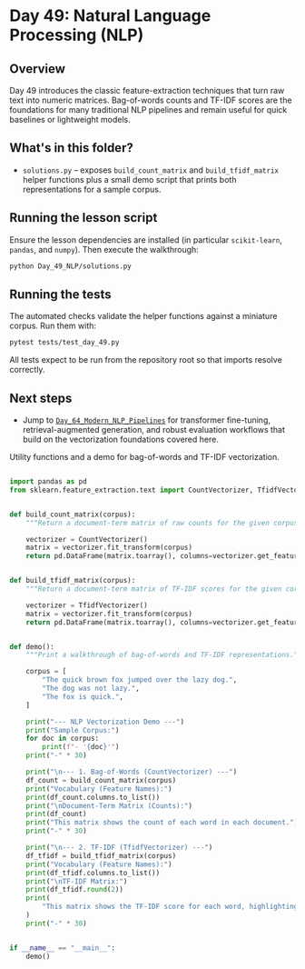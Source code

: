 # Day 49: Natural Language Processing (NLP)

## Overview

Day 49 introduces the classic feature-extraction techniques that turn raw
text into numeric matrices. Bag-of-words counts and TF-IDF scores are the
foundations for many traditional NLP pipelines and remain useful for quick
baselines or lightweight models.

## What's in this folder?

- `solutions.py` – exposes `build_count_matrix` and `build_tfidf_matrix`
  helper functions plus a small demo script that prints both
  representations for a sample corpus.

## Running the lesson script

Ensure the lesson dependencies are installed (in particular
`scikit-learn`, `pandas`, and `numpy`). Then execute the walkthrough:

```bash
python Day_49_NLP/solutions.py
```

## Running the tests

The automated checks validate the helper functions against a miniature
corpus. Run them with:

```bash
pytest tests/test_day_49.py
```

All tests expect to be run from the repository root so that imports
resolve correctly.

## Next steps

- Jump to [`Day_64_Modern_NLP_Pipelines`](../Day_64_Modern_NLP_Pipelines/README.md)
  for transformer fine-tuning, retrieval-augmented generation, and robust
  evaluation workflows that build on the vectorization foundations covered
  here.

Utility functions and a demo for bag-of-words and TF-IDF vectorization.

```python

import pandas as pd
from sklearn.feature_extraction.text import CountVectorizer, TfidfVectorizer


def build_count_matrix(corpus):
    """Return a document-term matrix of raw counts for the given corpus."""

    vectorizer = CountVectorizer()
    matrix = vectorizer.fit_transform(corpus)
    return pd.DataFrame(matrix.toarray(), columns=vectorizer.get_feature_names_out())


def build_tfidf_matrix(corpus):
    """Return a document-term matrix of TF-IDF scores for the given corpus."""

    vectorizer = TfidfVectorizer()
    matrix = vectorizer.fit_transform(corpus)
    return pd.DataFrame(matrix.toarray(), columns=vectorizer.get_feature_names_out())


def demo():
    """Print a walkthrough of bag-of-words and TF-IDF representations."""

    corpus = [
        "The quick brown fox jumped over the lazy dog.",
        "The dog was not lazy.",
        "The fox is quick.",
    ]

    print("--- NLP Vectorization Demo ---")
    print("Sample Corpus:")
    for doc in corpus:
        print(f"- '{doc}'")
    print("-" * 30)

    print("\n--- 1. Bag-of-Words (CountVectorizer) ---")
    df_count = build_count_matrix(corpus)
    print("Vocabulary (Feature Names):")
    print(df_count.columns.to_list())
    print("\nDocument-Term Matrix (Counts):")
    print(df_count)
    print("This matrix shows the count of each word in each document.")
    print("-" * 30)

    print("\n--- 2. TF-IDF (TfidfVectorizer) ---")
    df_tfidf = build_tfidf_matrix(corpus)
    print("Vocabulary (Feature Names):")
    print(df_tfidf.columns.to_list())
    print("\nTF-IDF Matrix:")
    print(df_tfidf.round(2))
    print(
        "This matrix shows the TF-IDF score for each word, highlighting important words."
    )
    print("-" * 30)


if __name__ == "__main__":
    demo()

```
